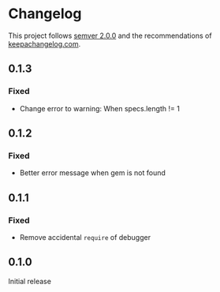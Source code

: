 # Changelog

This project follows [semver 2.0.0](http://semver.org/spec/v2.0.0.html) and the
recommendations of [keepachangelog.com](http://keepachangelog.com/).

## 0.1.3

### Fixed

- Change error to warning: When specs.length != 1

## 0.1.2

### Fixed

- Better error message when gem is not found

## 0.1.1

### Fixed

- Remove accidental `require` of debugger

## 0.1.0

Initial release
